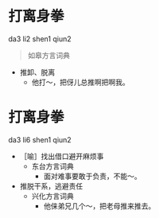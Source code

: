 # 打离身拳
da3 li2 shen1 qiun2
> 如皋方言词典
- 推卸、脱离
  - 他打～，把伢儿总推啊把啊我。

# 打离身拳
da3 li6 shen1 qiun2
+ ［喻］找出借口避开麻烦事
  * 东台方言词典
    - 面对难事要敢于负责，不能～。
+ 推脱干系，逃避责任
  * 兴化方言词典
    - 他俫弟兄几个～，把老母推来推去。
